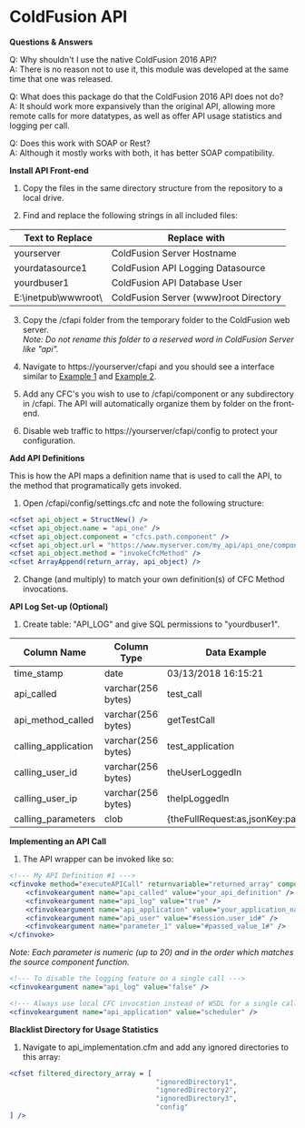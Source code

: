# ColdFusion API

**Questions & Answers**

Q: Why shouldn't I use the native ColdFusion 2016 API?<br />
A: There is no reason not to use it, this module was developed at the same time that one was released.

Q: What does this package do that the ColdFusion 2016 API does not do?<br />
A: It should work more expansively than the original API, allowing more remote calls for more datatypes, as well as offer API usage statistics and logging per call.

Q: Does this work with SOAP or Rest?<br />
A: Although it mostly works with both, it has better SOAP compatibility.

**Install API Front-end**
1) Copy the files in the same directory structure from the repository to a local drive.

2) Find and replace the following strings in all included files:

| Text to Replace  | Replace with |
| ------------- | ------------- |
| yourserver | ColdFusion Server Hostname |
| yourdatasource1 | ColdFusion API Logging Datasource |
| yourdbuser1 | ColdFusion API Database User |
| E:\inetpub\wwwroot\ | ColdFusion Server (www)root Directory |

3) Copy the /cfapi folder from the temporary folder to the ColdFusion web server. <br />
*Note: Do not rename this folder to a reserved word in ColdFusion Server like "api".*

4) Navigate to https://yourserver/cfapi and you should see a interface similar to <a href="https://github.com/ravenmyst/ColdFusion-API/blob/master/cfapi/documentation/screenshot1.png" target="_blank">Example 1</a> and <a href="https://github.com/ravenmyst/ColdFusion-API/blob/master/cfapi/documentation/screenshot1.png" target="_blank">Example 2</a>.

5) Add any CFC's you wish to use to /cfapi/component or any subdirectory in /cfapi. The API will automatically organize them by folder on the front-end.

6) Disable web traffic to https://yourserver/cfapi/config to protect your configuration.

**Add API Definitions**

This is how the API maps a definition name that is used to call the API, to the method that programatically gets invoked.

1) Open /cfapi/config/settings.cfc and note the following structure:
```ColdFusion
<cfset api_object = StructNew() />
<cfset api_object.name = "api_one" />
<cfset api_object.component = "cfcs.path.component" />
<cfset api_object.url = "https://www.myserver.com/my_api/api_one/component.cfc?WSDL" />
<cfset api_object.method = "invokeCfcMethod" />
<cfset ArrayAppend(return_array, api_object) />
```

2) Change (and multiply) to match your own definition(s) of CFC Method invocations.

**API Log Set-up (Optional)**
1) Create table: "API_LOG" and give SQL permissions to "yourdbuser1".

| Column Name  | Column Type | Data Example
| ------------- | ------------- | ------------- |
| time_stamp | date | 03/13/2018 16:15:21 |
| api_called | varchar(256 bytes) | test_call |
| api_method_called | varchar(256 bytes) | getTestCall |
| calling_application | varchar(256 bytes) | test_application |
| calling_user_id | varchar(256 bytes) | theUserLoggedIn |
| calling_user_ip | varchar(256 bytes) | theIpLoggedIn |
| calling_parameters | clob | {theFullRequest:as,jsonKey:pair} |

**Implementing an API Call**
1) The API wrapper can be invoked like so:
```ColdFusion
<!--- My API Definition #1 --->
<cfinvoke method="executeAPICall" returnvariable="returned_array" component="cfapi.components.yourcomponent">
    <cfinvokeargument name="api_called" value="your_api_definition" />
    <cfinvokeargument name="api_log" value="true" />
    <cfinvokeargument name="api_application" value="your_application_name" />
    <cfinvokeargument name="api_user" value="#session.user_id#" />
    <cfinvokeargument name="parameter_1" value="#passed_value_1#" />
</cfinvoke>
```
*Note: Each parameter is numeric (up to 20) and in the order which matches the source component function.*

```ColdFusion
<!--- To disable the logging feature on a single call --->
<cfinvokeargument name="api_log" value="false" />

<!--- Always use local CFC invocation instead of WSDL for a single call --->
<cfinvokeargument name="api_application" value="scheduler" />
```

**Blacklist Directory for Usage Statistics**
1) Navigate to api_implementation.cfm and add any ignored directories to this array:
```ColdFusion
<cfset filtered_directory_array = [
                                    "ignoredDirectory1",
                                    "ignoredDirectory2",
                                    "ignoredDirectory3",
                                    "config"
] />
```